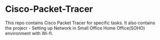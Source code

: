 # Cisco-Packet-Tracer
This repo contains Cisco Packet Tracer for specific tasks.
It also contains the projecr - Setting up Network in Small Office Home Office(SOHO) environment with Wi-fi.

